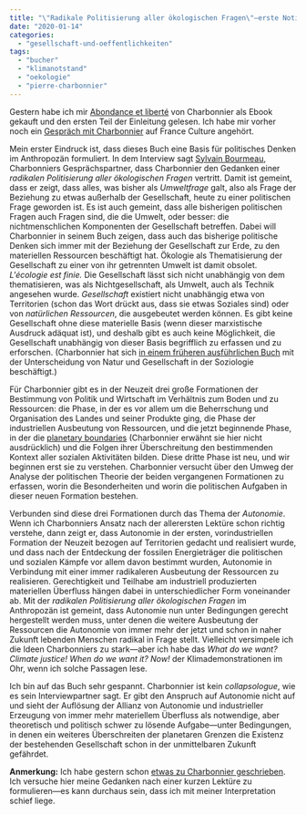```yaml
---
title: "\"Radikale Politisierung aller ökologischen Fragen\"—erste Notizen zu \"Abondance et liberté\" von Pierre Charbonnier"
date: "2020-01-14"
categories: 
  - "gesellschaft-und-oeffentlichkeiten"
tags: 
  - "bucher"
  - "klimanotstand"
  - "oekologie"
  - "pierre-charbonnier"
---
```


Gestern habe ich mir [Abondance et liberté](https://editionsladecouverte.fr/catalogue/index-Abondance_et_libert__-9782348046780.html "Abondance et liberté - Pierre CHARBONNIER - Éditions La Découverte") von Charbonnier als Ebook gekauft und den ersten Teil der Einleitung gelesen. Ich habe mir vorher noch ein [Gespräch mit Charbonnier](https://www.franceculture.fr/emissions/la-suite-dans-les-idees/la-suite-dans-les-idees-emission-du-samedi-11-janvier-2020 "Vers un nouvel usage du monde ? Une histoire environnementale des idées") auf France Culture angehört.

Mein erster Eindruck ist, dass dieses Buch eine Basis für politisches Denken im Anthropozän formuliert. In dem Interview sagt [Sylvain Bourmeau](https://www.franceculture.fr/personne-sylvain-bourmeau.html "Sylvain Bourmeau : biographie, actualités et émissions France Culture"), Charbonniers Gesprächspartner, dass Charbonnier den Gedanken einer _radikalen Politisierung aller ökologischen Fragen_ vertritt. Damit ist gemeint, dass er zeigt, dass alles, was bisher als _Umweltfrage_ galt, also als Frage der Beziehung zu etwas außerhalb der Gesellschaft, heute zu einer politischen Frage geworden ist. Es ist auch gemeint, dass alle bisherigen politischen Fragen auch Fragen sind, die die Umwelt, oder besser: die nichtmenschlichen Komponenten der Gesellschaft betreffen. Dabei will Charbonnier in seinem Buch zeigen, dass auch das bisherige politische Denken sich immer mit der Beziehung der Gesellschaft zur Erde, zu den materiellen Ressourcen beschäftigt hat. Ökologie als Thematisierung der Gesellschaft zu einer von ihr getrennten Umwelt ist damit obsolet. _L'écologie est finie._ Die Gesellschaft lässt sich nicht unabhängig von dem thematisieren, was als Nichtgesellschaft, als Umwelt, auch als Technik angesehen wurde. _Gesellschaft_ existiert nicht unabhängig etwa von Territorien (schon das Wort drückt aus, dass sie etwas Soziales sind) oder von _natürlichen Ressourcen_, die ausgebeutet werden können. Es gibt keine Gesellschaft ohne diese materielle Basis (wenn dieser marxistische Ausdruck adäquat ist), und deshalb gibt es auch keine Möglichkeit, die Gesellschaft unabhängig von dieser Basis begrifflich zu erfassen und zu erforschen. (Charbonnier hat sich [in einem früheren ausführlichen Buch](https://www.cnrseditions.fr/catalogue/sciences-politiques-et-sociologie/la-fin-dun-grand-partage/ "La fin d’un grand partage - Nature et société, de Durkheim à Descola - CNRS Editions") mit der Unterscheidung von Natur und Gesellschaft in der Soziologie beschäftigt.)

Für Charbonnier gibt es in der Neuzeit drei große Formationen der Bestimmung von Politik und Wirtschaft im Verhältnis zum Boden und zu Ressourcen: die Phase, in der es vor allem um die Beherrschung und Organisation des Landes und seiner Produkte ging, die Phase der industriellen Ausbeutung von Ressourcen, und die jetzt beginnende Phase, in der die [planetary boundaries](https://www.stockholmresilience.org/research/planetary-boundaries/planetary-boundaries/about-the-research/the-nine-planetary-boundaries.html "The nine planetary boundaries - Stockholm Resilience Centre") (Charbonnier erwähnt sie hier nicht ausdrücklich) und die Folgen ihrer Überschreitung den bestimmenden Kontext aller sozialen Aktivitäten bilden. Diese dritte Phase ist neu, und wir beginnen erst sie zu verstehen. Charbonnier versucht über den Umweg der Analyse der politischen Theorie der beiden vergangenen Formationen zu erfassen, worin die Besonderheiten und worin die politischen Aufgaben in dieser neuen Formation bestehen.

Verbunden sind diese drei Formationen durch das Thema der _Autonomie_. Wenn ich Charbonniers Ansatz nach der allerersten Lektüre schon richtig verstehe, dann zeigt er, dass Autonomie in der ersten, vorindustriellen Formation der Neuzeit bezogen auf Territorien gedacht und realisiert wurde, und dass nach der Entdeckung der fossilen Energieträger die politischen und sozialen Kämpfe vor allem davon bestimmt wurden, Autonomie in Verbindung mit einer immer radikaleren Ausbeutung der Ressourcen zu realisieren. Gerechtigkeit und Teilhabe am industriell produzierten materiellen Überfluss hängen dabei in unterschiedlicher Form voneinander ab. Mit der _radikalen Politisierung aller ökologischen Fragen_ im Anthropozän ist gemeint, dass Autonomie nun unter Bedingungen gerecht hergestellt werden muss, unter denen die weitere Ausbeutung der Ressourcen die Autonomie von immer mehr der jetzt und schon in naher Zukunft lebenden Menschen radikal in Frage stellt. Vielleicht versimpele ich die Ideen Charbonniers zu stark—aber ich habe das _What do we want? Climate justice! When do we want it? Now!_ der Klimademonstrationen im Ohr, wenn ich solche Passagen lese.

Ich bin auf das Buch sehr gespannt. Charbonnier ist kein _collapsologue_, wie es sein Interviewpartner sagt. Er gibt den Anspruch auf Autonomie nicht auf und sieht der Auflösung der Allianz von Autonomie und industrieller Erzeugung von immer mehr materiellem Überfluss als notwendige, aber theoretisch und politisch schwer zu lösende Aufgabe—unter Bedingungen, in denen ein weiteres Überschreiten der planetaren Grenzen die Existenz der bestehenden Gesellschaft schon in der unmittelbaren Zukunft gefährdet.

**Anmerkung:** Ich habe gestern schon [etwas zu Charbonnier geschrieben](https://wittenbrink.net/lostandfound/ein-wichtiges-neues-buch-zu-oekologie-und-politik-links-zu-pierre-charbonnier-und-abondance-et-liberte/#comments "Ein wichtiges neues Buch zu Ökologie und Politik: Links zu Pierre Charbonnier und “Abondance et Liberté” – Lost and Found"). Ich versuche hier meine Gedanken nach einer kurzen Lektüre zu formulieren—es kann durchaus sein, dass ich mit meiner Interpretation schief liege.

